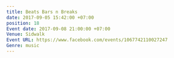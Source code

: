 ```yaml
---
title: Beats Bars n Breaks
date: 2017-09-05 15:42:00 +07:00
position: 18
Event date: 2017-09-08 21:00:00 +07:00
Venue: Sidwalk
Event URL: https://www.facebook.com/events/1067742110027247
Genre: music
---
```


